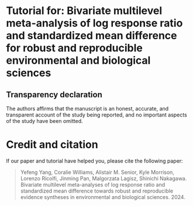 # Tutorial for: Bivariate multilevel meta-analysis of log response ratio and standardized mean difference for robust and reproducible environmental and biological sciences


## Transparency declaration

The authors affirms that the manuscript is an honest, accurate, and transparent account of the study being reported, and no important
aspects of the study have been omitted.

# Credit and citation

If our paper and tutorial have helped you, please cite the following paper:

> Yefeng Yang, Coralie Williams, Alistair M. Senior, Kyle Morrison, Lorenzo Ricolfi, Jinming Pan, Malgorzata Lagisz, Shinichi Nakagawa. Bivariate multilevel meta-analyses of log response ratio and standardized mean difference towards robust and reproducible evidence syntheses in environmental and biological sciences. 2024.
